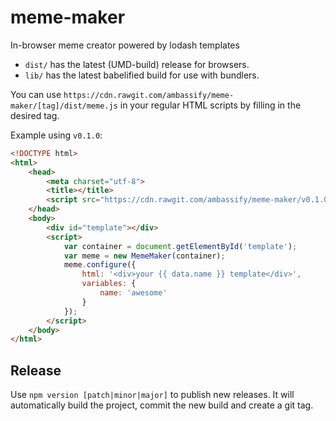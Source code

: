 # meme-maker

In-browser meme creator powered by lodash templates

- `dist/` has the latest (UMD-build) release for browsers.
- `lib/` has the latest babelified build for use with bundlers.

You can use `https://cdn.rawgit.com/ambassify/meme-maker/[tag]/dist/meme.js` in your regular HTML scripts by filling in the desired tag.

Example using `v0.1.0`:

```html
<!DOCTYPE html>
<html>
    <head>
        <meta charset="utf-8">
        <title></title>
        <script src="https://cdn.rawgit.com/ambassify/meme-maker/v0.1.0/dist/meme.js"></script>
    </head>
    <body>
        <div id="template"></div>
        <script>
            var container = document.getElementById('template');
            var meme = new MemeMaker(container);
            meme.configure({
                html: '<div>your {{ data.name }} template</div>',
                variables: {
                    name: 'awesome'
                }
            });
        </script>
    </body>
</html>
```

## Release

Use `npm version [patch|minor|major]` to publish new releases. It will automatically build the project, commit the new build and create a git tag.
